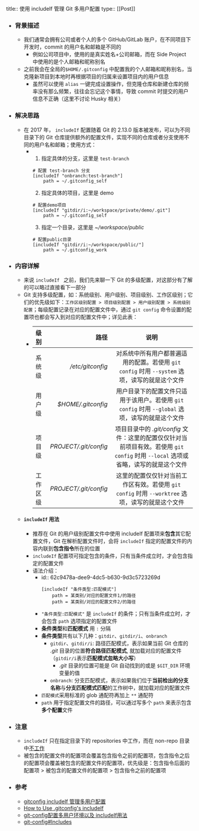 title:: 使用 includeIf 管理 Git 多用户配置
type:: [[Post]]

- ### 背景描述
	- 我们通常会拥有公司或者个人的多个 GitHub/GitLab 账户，在不同项目下开发时，commit 的用户名和邮箱是不同的
		- 例如公司项目中，使用的是真实姓名+公司邮箱，而在 Side Project 中使用的是个人邮箱和昵称别名
	- 之前我会在全局的`$HOME/.gitconfig`  中配置我的个人邮箱和昵称别名，当克隆新项目到本地时再根据项目的归属来设置项目内的用户信息
		- 虽然可以使用 `alias` 一键完成设置操作，但克隆仓库和新建仓库的频率没有那么频繁，往往会忘记这个事情，导致 commit 时提交的用户信息不正确（这里不讨论 Husky 相关）
- ### 解决思路
	- 在 2017 年， `includeIf` 配置随着 Git 的 2.13.0 版本被发布，可以为不同目录下的 Git 仓库提供额外的配置文件，实现不同的仓库或者分支使用不同的用户名和邮箱；使用方式：
		- 1. 指定具体的分支，这里是 `test-branch`
		  ```
		  # 配置 test-branch 分支
		  [includeIf "onbranch:test-branch"]
		      path = ~/.gitconfig_self
		  ```
		  2. 指定具体的项目，这里是 demo
		  ```
		  # 配置demo项目
		  [includeIf "gitdir/i:~/workspace/private/demo/.git"]
		      path = ~/.gitconfig_self
		  ```
		  3. 指定一个目录，这里是 *~/workspace/public*
		  ```
		  # 配置public目录
		  [includeIf "gitdir/i:~/workspace/public/"]
		      path = ~/.gitconfig_work
		  ```
- ### 内容详解
	- 来说 `includeIf ` 之前，我们先来聊一下 Git 的多级配置，对这部分有了解的可以略过直接看下一部分
	- Git 支持多级配置，如：系统级别、用户级别、项目级别、工作区级别；它们的优先级如下：`工作区级别配置 > 项目级别配置 > 用户级别配置 > 系统级别配置`；每级配置记录在对应的配置文件中，通过 `git config` 命令设置的配置项也都会写入到对应的配置文件中；详见此表：
		- | 级别 | 路径 | 说明 |
		  | :-----| ----: | :----: |
		  | 系统级 | */etc/gitconfig* | 对系统中所有用户都普遍适用的配置。若使用 `git config` 时用 `--system` 选项，读写的就是这个文件 |
		  | 用户级 | *$HOME/.gitconfig* | 用户目录下的配置文件只适用于该用户。若使用 `git config` 时用 `--global` 选项，读写的就是这个文件 |
		  | 项目级 | *PROJECT/.git/config* | 项目目录中的 *.git/config* 文件：这里的配置仅仅针对当前项目有效。若使用 `git config` 时用 `--local` 选项或省略，读写的就是这个文件 |
		  | 工作区级 | *PROJECT/.git/config* | 这里的配置仅仅针对当前工作区有效。若使用 `git config` 时用 `--worktree` 选项，读写的就是这个文件 |
	- #### `includeIf` 用法
		- 推荐在 Git 的用户级别配置文件中使用 includeIf 配置项来**包含**其它配置文件，Git 在解析配置文件时，会将 `includeIf` 指定的配置文件的内容内联到**包含指令**所在的位置
		- `includeIf` 配置项可指定包含的条件，只有当条件成立时，才会包含指定的配置文件
		- 语法介绍：
			- id:: 62c9478a-dee9-4dc5-b630-9d3c5723269d
			  ```
			  [includeIf "条件类型:匹配模式"]
			      path = 某类别/对应的配置文件1/的路径
			      path = 某类别/对应的配置文件2/的路径
			  ```
			- `"条件类型:匹配模式"` 是 `includeIf` 的条件；只有当条件成立时，才会包含 `path` 选项指定的配置文件
			- **条件类型**和**匹配模式** 用 `:` 分隔
			- **条件类型**共有以下几种：`gitdir`、`gitdir/i`、`onbranch`
				- `gitdir`、`gitdir/i`: 路径匹配模式，表示如果当前 Git 仓库的  *.git*  目录的位置**符合路径匹配模式**, 就加载对应的配置文件（`gitdir/i`表示**匹配模式忽略大小写**）
					- *.git* 目录的位置可能是 Git 自动找到的或是 `$GIT_DIR` 环境变量的值
				- `onbranch`: 分支匹配模式，表示如果我们位于**当前检出的分支名称**与**分支匹配模式匹配**的工作树中，就加载对应的配置文件
			- `匹配模式`采用标准的 glob 通配符再加上 `**` 通配符
			- `path` 用于指定配置文件的路径，可以通过写多个 `path` 来表示包含**多个配置**文件
- ### 注意
	- `includeIf` 只在指定目录下的 repositories 中工作，而在 non-repo 目录中[不工作](https://stackoverflow.com/questions/64843104/why-gitconfig-includeif-does-not-work)
	- 被包含的配置文件的配置项会覆盖包含指令之前的配置项，包含指令之后的配置项会覆盖被包含的配置文件的配置项，优先级是：包含指令后面的配置项 > 被包含的配置文件的配置项 > 包含指令之前的配置项
- ### 参考
	- [gitconfig includeIf 管理多用户配置](https://einverne.github.io/post/2020/10/gitconfig-includeIf.html)
	- [How to Use .gitconfig's includeIf](https://dzone.com/articles/how-to-use-gitconfigs-includeif)
	- [git-config配置多用户环境以及 includeIf用法](https://www.cnblogs.com/librarookie/p/15697181.html)
	- [git-config#Includes](https://git-scm.com/docs/git-config#_includes)